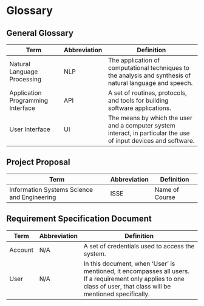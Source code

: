# Glossary

## General Glossary

| Term                              | Abbreviation | Definition                                                                                                       |
|-----------------------------------|--------------|------------------------------------------------------------------------------------------------------------------|
| Natural Language Processing       | NLP          | The application of computational techniques to the analysis and synthesis of natural language and speech.        |
| Application Programming Interface | API          | A set of routines, protocols, and tools for building software applications.                                      |
| User Interface                    | UI           | The means by which the user and a computer system interact, in particular the use of input devices and software. |

## Project Proposal

| Term                                        | Abbreviation | Definition     |
|---------------------------------------------|--------------|----------------|
| Information Systems Science and Engineering | ISSE         | Name of Course |

## Requirement Specification Document

| Term    | Abbreviation | Definition                                                                                                                                                           |
|---------|--------------|----------------------------------------------------------------------------------------------------------------------------------------------------------------------|
| Account | N/A          | A set of credentials used to access the system.                                                                                                                      |
| User    | N/A          | In this document, when ‘User’ is mentioned, it encompasses all users. If a requirement only applies to one class of user, that class will be mentioned specifically. |




